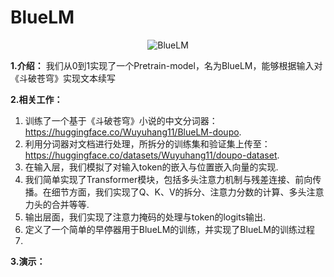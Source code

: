 # BlueLM
<div align="center">
    <img src="[https://github.com/user-attachments/assets/17dcefe0-378c-4a19-9104-8ee1d540973c](https://github.com/user-attachments/assets/3a2877e0-fb02-4f11-be1f-80d43dd31ab0)" alt="BlueLM" />
</div>

**1.介绍：**
我们从0到1实现了一个Pretrain-model，名为BlueLM，能够根据输入对《斗破苍穹》实现文本续写

**2.相关工作：**
1. 训练了一个基于《斗破苍穹》小说的中文分词器：https://huggingface.co/Wuyuhang11/BlueLM-doupo.
2. 利用分词器对文档进行处理，所拆分的训练集和验证集上传至：https://huggingface.co/datasets/Wuyuhang11/doupo-dataset.
3. 在输入层，我们模拟了对输入token的嵌入与位置嵌入向量的实现.
4. 我们简单实现了Transformer模块，包括多头注意力机制与残差连接、前向传播。在细节方面，我们实现了Q、K、V的拆分、注意力分数的计算、多头注意力头的合并等等.
5. 输出层面，我们实现了注意力掩码的处理与token的logits输出.
6. 定义了一个简单的早停器用于BlueLM的训练，并实现了BlueLM的训练过程
7. 
**3.演示：**

